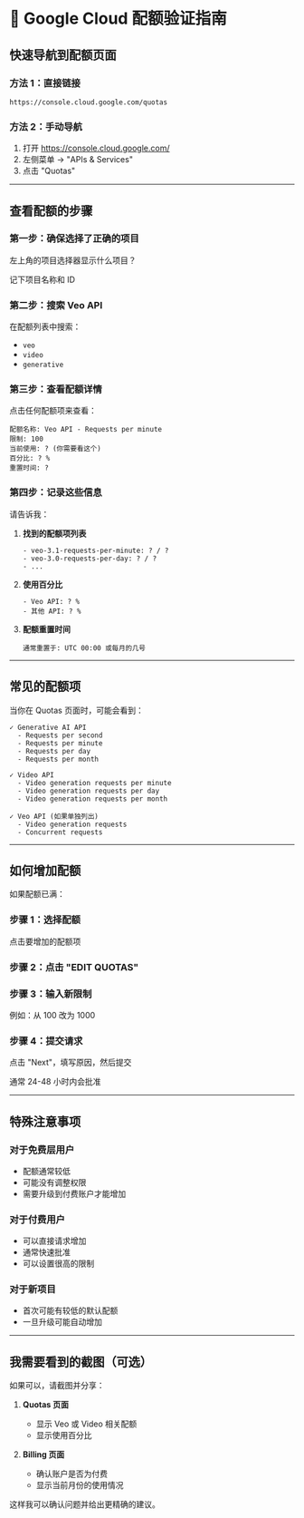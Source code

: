 # 📖 Google Cloud 配额验证指南

## 快速导航到配额页面

### 方法 1：直接链接
```
https://console.cloud.google.com/quotas
```

### 方法 2：手动导航
1. 打开 https://console.cloud.google.com/
2. 左侧菜单 → "APIs & Services"
3. 点击 "Quotas"

---

## 查看配额的步骤

### 第一步：确保选择了正确的项目

左上角的项目选择器显示什么项目？

记下项目名称和 ID

### 第二步：搜索 Veo API

在配额列表中搜索：
- `veo`
- `video`
- `generative`

### 第三步：查看配额详情

点击任何配额项来查看：

```
配额名称: Veo API - Requests per minute
限制: 100
当前使用: ? (你需要看这个)
百分比: ? %
重置时间: ?
```

### 第四步：记录这些信息

请告诉我：

1. **找到的配额项列表**
   ```
   - veo-3.1-requests-per-minute: ? / ?
   - veo-3.0-requests-per-day: ? / ?
   - ...
   ```

2. **使用百分比**
   ```
   - Veo API: ? %
   - 其他 API: ? %
   ```

3. **配额重置时间**
   ```
   通常重置于: UTC 00:00 或每月的几号
   ```

---

## 常见的配额项

当你在 Quotas 页面时，可能会看到：

```
✓ Generative AI API
  - Requests per second
  - Requests per minute
  - Requests per day
  - Requests per month

✓ Video API
  - Video generation requests per minute
  - Video generation requests per day
  - Video generation requests per month

✓ Veo API (如果单独列出)
  - Video generation requests
  - Concurrent requests
```

---

## 如何增加配额

如果配额已满：

### 步骤 1：选择配额
点击要增加的配额项

### 步骤 2：点击 "EDIT QUOTAS"

### 步骤 3：输入新限制
例如：从 100 改为 1000

### 步骤 4：提交请求
点击 "Next"，填写原因，然后提交

通常 24-48 小时内会批准

---

## 特殊注意事项

### 对于免费层用户
- 配额通常较低
- 可能没有调整权限
- 需要升级到付费账户才能增加

### 对于付费用户
- 可以直接请求增加
- 通常快速批准
- 可以设置很高的限制

### 对于新项目
- 首次可能有较低的默认配额
- 一旦升级可能自动增加

---

## 我需要看到的截图（可选）

如果可以，请截图并分享：

1. **Quotas 页面**
   - 显示 Veo 或 Video 相关配额
   - 显示使用百分比

2. **Billing 页面**
   - 确认账户是否为付费
   - 显示当前月份的使用情况

这样我可以确认问题并给出更精确的建议。

